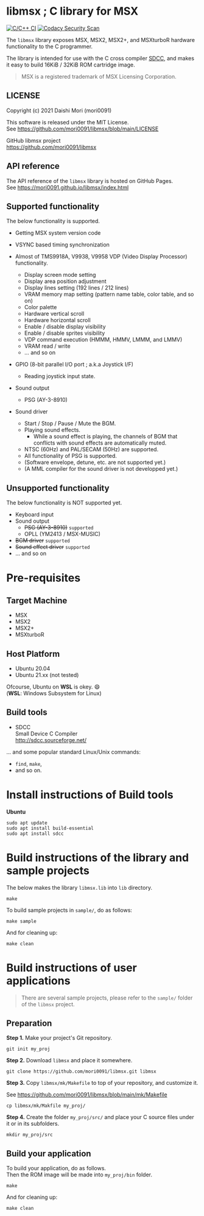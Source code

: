 # libmsx ; C library for MSX


[![C/C++ CI](https://github.com/mori0091/libmsx/actions/workflows/c-cpp.yml/badge.svg)](https://github.com/mori0091/libmsx/actions/workflows/c-cpp.yml)
[![Codacy Security Scan](https://github.com/mori0091/libmsx/actions/workflows/codacy-analysis.yml/badge.svg)](https://github.com/mori0091/libmsx/actions/workflows/codacy-analysis.yml)

The `libmsx` library exposes MSX, MSX2, MSX2+, and MSXturboR hardware
functionality to the C programmer.

The library is intended for use with the C cross compiler
[SDCC](http://sdcc.sourceforge.net/), and makes it easy to build 16KiB /
32KiB ROM cartridge image.

> MSX is a registered trademark of MSX Licensing Corporation.

## LICENSE

Copyright (c) 2021 Daishi Mori (mori0091)

This software is released under the MIT License.  
See <https://github.com/mori0091/libmsx/blob/main/LICENSE>

GitHub libmsx project  
<https://github.com/mori0091/libmsx>

## API reference

The API reference of the `libmsx` library is hosted on GitHub Pages.  
See <https://mori0091.github.io/libmsx/index.html>

## Supported functionality

The below functionality is supported.

  - Getting MSX system version code

  - VSYNC based timing synchronization

  - Almost of TMS9918A, V9938, V9958 VDP (Video Display Processor)
    functionality.
    
      - Display screen mode setting
      - Display area position adjustment
      - Display lines setting (192 lines / 212 lines)
      - VRAM memory map setting (pattern name table, color table, and so
        on)
      - Color palette
      - Hardware vertical scroll
      - Hardware horizontal scroll
      - Enable / disable display visibility
      - Enable / disable sprites visibility
      - VDP command execution (HMMM, HMMV, LMMM, and LMMV)
      - VRAM read / write
      - … and so on

  - GPIO (8-bit parallel I/O port ; a.k.a Joystick I/F)
    
      - Reading joystick input state.

  - Sound output
    
      - PSG (AY-3-8910)

  - Sound driver
    
      - Start / Stop / Pause / Mute the BGM.
      - Playing sound effects.
          - While a sound effect is playing, the channels of BGM that
            conflicts with sound effects are automatically muted.
      - NTSC (60Hz) and PAL/SECAM (50Hz) are supported.
      - All functionality of PSG is supported.
      - (Software envelope, detune, etc. are not supported yet.)
      - (A MML compiler for the sound driver is not developped yet.)

## Unsupported functionality

The below functionality is NOT supported yet.

  - Keyboard input
  - Sound output
      - ~~PSG (AY-3-8910)~~ `supported`
      - OPLL (YM2413 / MSX-MUSIC)
  - ~~BGM driver~~ `supported`
  - ~~Sound effect driver~~ `supported`
  - … and so on

# Pre-requisites

## Target Machine

  - MSX
  - MSX2
  - MSX2+
  - MSXturboR

## Host Platform

  - Ubuntu 20.04
  - Ubuntu 21.xx (not tested)

Ofcourse, Ubuntu on **WSL** is okey. 😄  
(**WSL**: Windows Subsystem for Linux)

## Build tools

  - SDCC  
    Small Device C Compiler  
    <http://sdcc.sourceforge.net/>

… and some popular standard Linux/Unix commands:

  - `find`, `make`,
  - and so on.

# Install instructions of Build tools

**Ubuntu**

``` shell
sudo apt update
sudo apt install build-essential
sudo apt install sdcc
```

# Build instructions of the library and sample projects

The below makes the library `libmsx.lib` into `lib` directory.

``` shell
make
```

To build sample projects in `sample/`, do as follows:

``` shell
make sample
```

And for cleaning up:

``` shell
make clean
```

# Build instructions of user applications

> There are several sample projects, please refer to the `sample/`
> folder of the `libmsx` project.

## Preparation

**Step 1.** Make your project's Git repository.

``` shell
git init my_proj
```

**Step 2.** Download `libmsx` and place it somewhere.

``` shell
git clone https://github.com/mori0091/libmsx.git libmsx
```

**Step 3.** Copy `libmsx/mk/Makefile` to top of your repository, and
customize it.

See <https://github.com/mori0091/libmsx/blob/main/mk/Makefile>

``` shell
cp libmsx/mk/Makfile my_proj/
```

**Step 4.** Create the folder `my_proj/src/` and place your C source
files under it or in its subfolders.

``` shell
mkdir my_proj/src
```

## Build your application

To build your application, do as follows.  
Then the ROM image will be made into `my_proj/bin` folder.

``` shell
make
```

And for cleaning up:

``` shell
make clean
```
